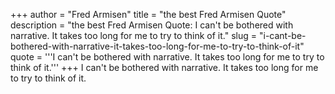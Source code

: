 +++
author = "Fred Armisen"
title = "the best Fred Armisen Quote"
description = "the best Fred Armisen Quote: I can't be bothered with narrative. It takes too long for me to try to think of it."
slug = "i-cant-be-bothered-with-narrative-it-takes-too-long-for-me-to-try-to-think-of-it"
quote = '''I can't be bothered with narrative. It takes too long for me to try to think of it.'''
+++
I can't be bothered with narrative. It takes too long for me to try to think of it.
